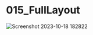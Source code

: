 # 015_FullLayout
![Screenshot 2023-10-18 182822](https://github.com/ryande55/015_FullLayout/assets/101327364/ef30b88c-afbb-47ad-a957-994e9983373f)
